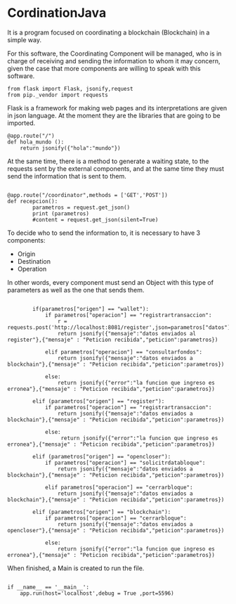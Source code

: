 # CordinationJava
It is a program focused on coordinating a blockchain (Blockchain) in a simple way.


For this software, the Coordinating Component will be managed, 
who is in charge of receiving and sending the information to whom it may concern, 
given the case that more components are willing to speak with this software.

 ```
from flask import Flask, jsonify,request
from pip._vendor import requests
```

Flask is a framework for making web pages and its interpretations are given in json language. 
At the moment they are the libraries that are going to be imported.

```
@app.route("/")
def hola_mundo ():
    return jsonify({"hola":"mundo"})
```
At the same time, there is a method to generate a waiting state, 
to the requests sent by the external components, and at the same time they must send the information that is sent to them.

```

@app.route("/coordinator",methods = ['GET','POST'])
def recepcion(): 
        parametros = request.get_json()
        print (parametros)
        #content = request.get_json(silent=True)
```
To decide who to send the information to, it is necessary to have 3 components:

* Origin
* Destination
* Operation

In other words, every component must send an Object with this type of parameters as well as the one that sends them.

```
        
        if(parametros["origen"] == "wallet"):
            if parametros["operacion"] == "registrartransaccion":
                r = requests.post('http://localhost:8081/register',json=parametros["datos"])
                return jsonify({"mensaje":"datos enviados al register"},{"mensaje" : "Peticion recibida","peticion":parametros})

            elif parametros["operacion"] == "consultarfondos":
                return jsonify({"mensaje":"datos enviados a blockchain"},{"mensaje" : "Peticion recibida","peticion":parametros})

            else:
                return jsonify({"error":"la funcion que ingreso es erronea"},{"mensaje" : "Peticion recibida","peticion":parametros})

        elif (parametros["origen"] == "register"):
            if parametros["operacion"] == "registrartransaccion":
                return jsonify({"mensaje":"datos enviados a blockchain"},{"mensaje" : "Peticion recibida","peticion":parametros})

            else:
                 return jsonify({"error":"la funcion que ingreso es erronea"},{"mensaje" : "Peticion recibida","peticion":parametros})

        elif (parametros["origen"] == "opencloser"):
            if parametros["operacion"] == "solicitrdatabloque":
                return jsonify({"mensaje":"datos enviados a blockchain"},{"mensaje" : "Peticion recibida","peticion":parametros})
            
            elif parametros["operacion"] == "cerrarbloque":
                return jsonify({"mensaje":"datos enviados a blockchain"},{"mensaje" : "Peticion recibida","peticion":parametros}) 

        elif (parametros["origen"] == "blockchain"):
            if parametros["operacion"] == "cerrarbloque":
                return jsonify({"mensaje":"datos enviados a opencloser"},{"mensaje" : "Peticion recibida","peticion":parametros})
            
            else:
                return jsonify({"error":"la funcion que ingreso es erronea"},{"mensaje" : "Peticion recibida","peticion":parametros})
```

When finished, a Main is created to run the file.

```

if __name__ == '__main__':
    app.run(host='localhost',debug = True ,port=5596)
 
```
